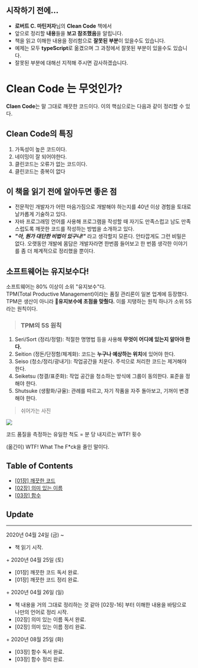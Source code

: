 ## 시작하기 전에...

- **로버트 C. 마틴저자**님의 **Clean Code** 책에서
- 앞으로 정리할 **내용**들을 **보고 참조했음**을 알립니다.
- 책을 읽고 이해한 내용을 정리함으로 **잘못된 부분**이 있을수도 있습니다.
- 예제는 모두 **typeScript**로 옮겼으며 그 과정에서 잘못된 부분이 있을수도 있습니다.
- 잘못된 부분에 대해선 지적해 주시면 감사하겠습니다.

# Clean Code 는 무엇인가?

**Claen Code**는 말 그대로 깨끗한 코드이다.
이의 핵심으로는 다음과 같이 정리할 수 있다.

## Clean Code의 특징

1. 가독성이 높은 코드이다.
2. 네이밍이 잘 되어야한다.
3. 클린코드는 오류가 없는 코드이다.
4. 클린코드는 중복이 없다

## 이 책을 읽기 전에 알아두면 좋은 점

- 전문적인 개발자가 어떤 마음가짐으로 개발해야 하는지를 40년 이상 경험을 토대로 날카롭게 기술하고 있다.
- 자바 프로그래밍 언어를 사용해 프로그램을 작성할 때 자기도 만족스럽고 남도 만족스럽도록 깨끗한 코드를 작성하는 방법을 소개하고 있다.
- **_"아, 뭔가 대단한 비법이 있구나!"_** 라고 생각할지 모른다. 안타깝게도 그런 비밀은 없다. 오랫동안 개발에 몸담은 개발자라면 한번쯤 들어보고 한 번쯤 생각한 이야기를 좀 더 체계적으로 정리했을 뿐이다.

## 소프트웨어는 유지보수다!

소프트웨어는 80% 이상이 소위 "유지보수"다.  
TPM(Total Productive Management)이라는 품질 관리론이 일본 업계에 등장했다. TPM은 생산이 아니라 **유지보수에 초점을 맞췄다.** 이를 지탱하는 원칙 하나가 소위 5S라는 원칙이다.

> ### TPM의 5S 원칙

1. Seri/Sort (정리/정렬): 적절한 명명법 등을 사용해 **무엇이 어디에 있는지 알아야 한다.**
2. Seition (정돈/단정함/체계화): 코드는 **누구나 예상하는 위치**에 있어야 한다.
3. Seiso (청소/정리/광내기): 작업공간을 치운다. 주석으로 처리한 코드는 제거해야 한다.
4. Seiketsu (청결/표준화): 작업 공간을 청소하는 방식에 그룹이 동의한다. 표준을 정해야 한다.
5. Shutsuke (생활화/규율): 관례를 따르고, 자기 작품을 자주 돌아보고, 기꺼이 변경해야 한다.

> 쉬어가는 사진

![](https://mk0osnewswb2dmu4h0a.kinstacdn.com/images/comics/wtfm.jpg)

코드 품질을 측정하는 유일한 척도 = 분 당 내지르는 WTF! 횟수

(옮긴이) WTF! What The F\*ck을 줄인 말이다.

## Table of Contents

- [[01장] 깨끗한 코드](https://github.com/woochanleee/Clean-Code/tree/master/%5B01%EC%9E%A5%5D%20%EA%B9%A8%EB%81%97%ED%95%9C%20%EC%BD%94%EB%93%9C)
- [[02장] 의미 있는 이름](https://github.com/woochanleee/Clean_Code/tree/master/%5B02%EC%9E%A5%5D%20%EC%9D%98%EB%AF%B8%20%EC%9E%88%EB%8A%94%20%EC%9D%B4%EB%A6%84)
- [[03장] 함수](https://github.com/woochanleee/Clean_Code/tree/master/%5B03%EC%9E%A5%5D%20%ED%95%A8%EC%88%98)

## Update

<hr />
2020년 04월 24일 (금) ~

- 책 읽기 시작.

+&nbsp;2020년 04월 25일 (토)

- [01장] 깨끗한 코드 독서 완료.
- [01장] 깨끗한 코드 정리 완료.

+&nbsp;2020년 04월 26일 (일)

- 책 내용을 거의 그대로 정리하는 것 같아 [02장-16] 부터 이해한 내용을 바탕으로 나만의 언어로 정리 시작.
- [02장] 의미 있는 이름 독서 완료.
- [02장] 의미 있는 이름 정리 완료.

+&nbsp;2020년 08월 25일 (화)

- [03장] 함수 독서 완료.
- [03장] 함수 정리 완료.
